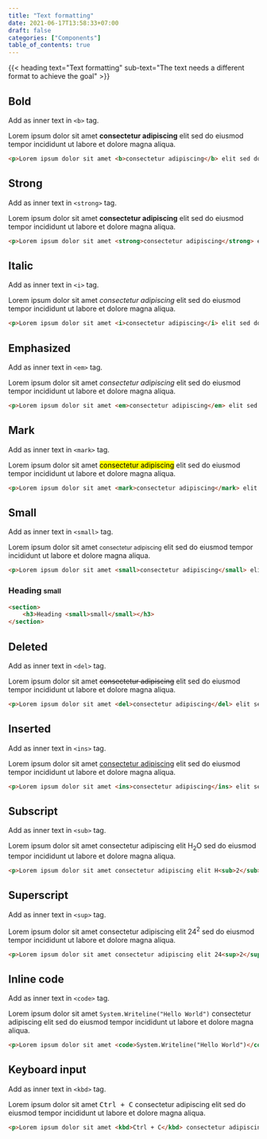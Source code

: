 ```yaml
---
title: "Text formatting"
date: 2021-06-17T13:58:33+07:00
draft: false
categories: ["Components"]
table_of_contents: true
---
```


{{< heading text="Text formatting" sub-text="The text needs a different format to achieve the goal" >}}

## Bold

Add as inner text in `<b>` tag.

<p>Lorem ipsum dolor sit amet <b>consectetur adipiscing</b> elit sed do eiusmod tempor incididunt ut labore et dolore magna aliqua.</p>

``` html
<p>Lorem ipsum dolor sit amet <b>consectetur adipiscing</b> elit sed do eiusmod tempor incididunt ut labore et dolore magna aliqua.</p>
```

## Strong

Add as inner text in `<strong>` tag.

<p>Lorem ipsum dolor sit amet <strong>consectetur adipiscing</strong> elit sed do eiusmod tempor incididunt ut labore et dolore magna aliqua.</p>

``` html
<p>Lorem ipsum dolor sit amet <strong>consectetur adipiscing</strong> elit sed do eiusmod tempor incididunt ut labore et dolore magna aliqua.</p>
```

## Italic

Add as inner text in `<i>` tag.

<p>Lorem ipsum dolor sit amet <i>consectetur adipiscing</i> elit sed do eiusmod tempor incididunt ut labore et dolore magna aliqua.</p>

``` html
<p>Lorem ipsum dolor sit amet <i>consectetur adipiscing</i> elit sed do eiusmod tempor incididunt ut labore et dolore magna aliqua.</p>
```

## Emphasized

Add as inner text in `<em>` tag.

<p>Lorem ipsum dolor sit amet <em>consectetur adipiscing</em> elit sed do eiusmod tempor incididunt ut labore et dolore magna aliqua.</p>

``` html
<p>Lorem ipsum dolor sit amet <em>consectetur adipiscing</em> elit sed do eiusmod tempor incididunt ut labore et dolore magna aliqua.</p>
```

## Mark

Add as inner text in `<mark>` tag.

<p>Lorem ipsum dolor sit amet <mark>consectetur adipiscing</mark> elit sed do eiusmod tempor incididunt ut labore et dolore magna aliqua.</p>

``` html
<p>Lorem ipsum dolor sit amet <mark>consectetur adipiscing</mark> elit sed do eiusmod tempor incididunt ut labore et dolore magna aliqua.</p>
```

## Small

Add as inner text in `<small>` tag.

<p>Lorem ipsum dolor sit amet <small>consectetur adipiscing</small> elit sed do eiusmod tempor incididunt ut labore et dolore magna aliqua.</p>

``` html
<p>Lorem ipsum dolor sit amet <small>consectetur adipiscing</small> elit sed do eiusmod tempor incididunt ut labore et dolore magna aliqua.</p>
```

<section>
    <h3>Heading <small>small</small></h3>
</section>

``` html
<section>
    <h3>Heading <small>small</small></h3>
</section>
```

## Deleted

Add as inner text in `<del>` tag.

<p>Lorem ipsum dolor sit amet <del>consectetur adipiscing</del> elit sed do eiusmod tempor incididunt ut labore et dolore magna aliqua.</p>

``` html
<p>Lorem ipsum dolor sit amet <del>consectetur adipiscing</del> elit sed do eiusmod tempor incididunt ut labore et dolore magna aliqua.</p>
```

## Inserted

Add as inner text in `<ins>` tag.

<p>Lorem ipsum dolor sit amet <ins>consectetur adipiscing</ins> elit sed do eiusmod tempor incididunt ut labore et dolore magna aliqua.</p>

``` html
<p>Lorem ipsum dolor sit amet <ins>consectetur adipiscing</ins> elit sed do eiusmod tempor incididunt ut labore et dolore magna aliqua.</p>
```

## Subscript

Add as inner text in `<sub>` tag.

<p>Lorem ipsum dolor sit amet consectetur adipiscing elit H<sub>2</sub>O sed do eiusmod tempor incididunt ut labore et dolore magna aliqua.</p>

``` html
<p>Lorem ipsum dolor sit amet consectetur adipiscing elit H<sub>2</sub>O sed do eiusmod tempor incididunt ut labore et dolore magna aliqua.</p>
```

## Superscript

Add as inner text in `<sup>` tag.

<p>Lorem ipsum dolor sit amet consectetur adipiscing elit 24<sup>2</sup> sed do eiusmod tempor incididunt ut labore et dolore magna aliqua.</p>

``` html
<p>Lorem ipsum dolor sit amet consectetur adipiscing elit 24<sup>2</sup> sed do eiusmod tempor incididunt ut labore et dolore magna aliqua.</p>
```

## Inline code

Add as inner text in `<code>` tag.

<p>Lorem ipsum dolor sit amet <code>System.Writeline("Hello World")</code> consectetur adipiscing elit sed do eiusmod tempor incididunt ut labore et dolore magna aliqua.</p>

``` html
<p>Lorem ipsum dolor sit amet <code>System.Writeline("Hello World")</code> consectetur adipiscing elit sed do eiusmod tempor incididunt ut labore et dolore magna aliqua.</p>
```

## Keyboard input

Add as inner text in `<kbd>` tag.

<p>Lorem ipsum dolor sit amet <kbd>Ctrl + C</kbd> consectetur adipiscing elit sed do eiusmod tempor incididunt ut labore et dolore magna aliqua.</p>

``` html
<p>Lorem ipsum dolor sit amet <kbd>Ctrl + C</kbd> consectetur adipiscing elit sed do eiusmod tempor incididunt ut labore et dolore magna aliqua.</p>
```